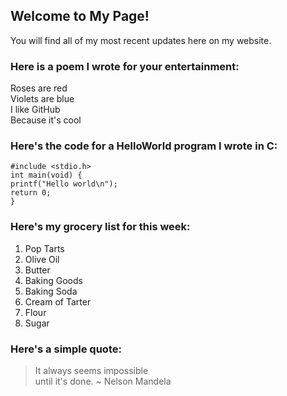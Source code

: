 ## Welcome to My Page!

You will find all of my most recent updates here on my website.

### Here is a poem I wrote for your entertainment:

Roses are red  <br/>
Violets are blue  <br/>
I like GitHub  <br/>
Because it's cool  <br/>

### Here's the code for a HelloWorld program I wrote in C:

```
#include <stdio.h>  
int main(void) {  
printf("Hello world\n");  
return 0;  
}
```

### Here's my grocery list for this week:

1. Pop Tarts
1. Olive Oil
1. Butter
1. Baking Goods
  1. Baking Soda
  1. Cream of Tarter
  1. Flour
  1. Sugar
  
### Here's a simple quote:

> It always seems impossible   
> until it's done.
> ~ Nelson Mandela

